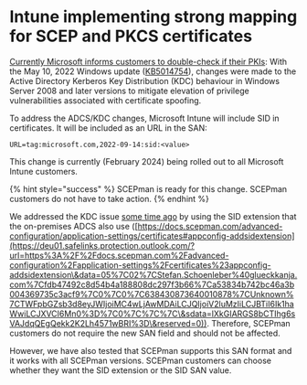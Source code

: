 # Intune implementing strong mapping for SCEP and PKCS certificates

[Currently Microsoft informs customers to double-check if their PKIs](https://techcommunity.microsoft.com/t5/intune-customer-success/support-tip-implementing-strong-mapping-in-microsoft-intune/ba-p/4053376): With the May 10, 2022 Windows update ([KB5014754](https://support.microsoft.com/topic/kb5014754-certificate-based-authentication-changes-on-windows-domain-controllers-ad2c23b0-15d8-4340-a468-4d4f3b188f16)), changes were made to the Active Directory Kerberos Key Distribution (KDC) behaviour in Windows Server 2008 and later versions to mitigate elevation of privilege vulnerabilities associated with certificate spoofing.

To address the ADCS/KDC changes, Microsoft Intune will include SID in certificates. It will be included as an URL in the SAN:

```
URL=tag:microsoft.com,2022-09-14:sid:<value>
```

This change is currently (February 2024) being rolled out to all Microsoft Intune customers.

{% hint style="success" %}
SCEPman is ready for this change. SCEPman customers do not have to take action.
{% endhint %}

We addressed the KDC issue [some time ago](https://docs.scepman.com/changelog#scepman-2.5.892) by using the SID extension that the on-premises ADCS also use ([https://docs.scepman.com/advanced-configuration/application-settings/certificates#appconfig-addsidextension](https://deu01.safelinks.protection.outlook.com/?url=https%3A%2F%2Fdocs.scepman.com%2Fadvanced-configuration%2Fapplication-settings%2Fcertificates%23appconfig-addsidextension\&data=05%7C02%7CStefan.Schoenleber%40glueckkanja.com%7Cfdb47492c8d54b4a188808dc297f3b66%7Ca53834b742bc46a3b004369735c3acf9%7C0%7C0%7C638430873640010878%7CUnknown%7CTWFpbGZsb3d8eyJWIjoiMC4wLjAwMDAiLCJQIjoiV2luMzIiLCJBTiI6Ik1haWwiLCJXVCI6Mn0%3D%7C0%7C%7C%7C\&sdata=lXkGIARGS8bCTIhg6sVAJdqQEgQekk2K2Lh4571wBRI%3D\&reserved=0)). Therefore, SCEPman customers do not require the new SAN field and should not be affected.&#x20;

However, we have also tested that SCEPman supports this SAN format and it works with all SCEPman versions. SCEPman customers can choose whether they want the SID extension or the SID SAN value.
